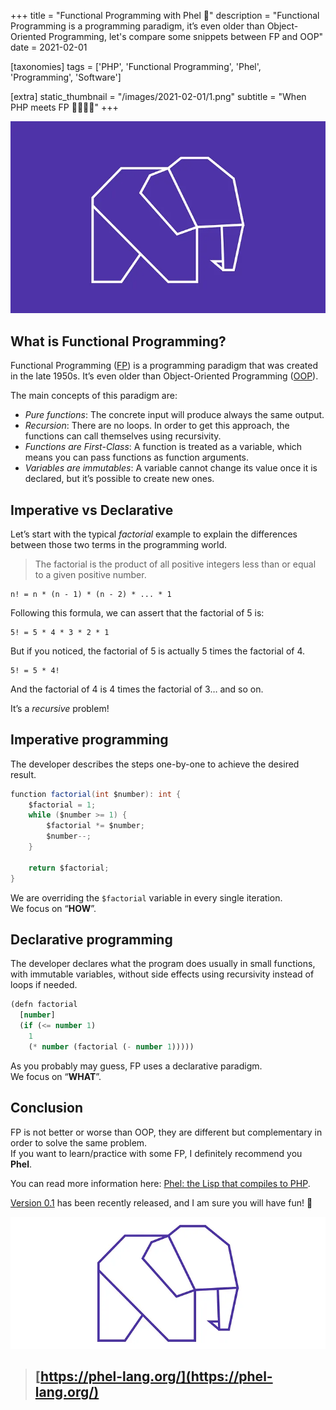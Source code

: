 +++
title = "Functional Programming with Phel 🐘"
description = "Functional Programming is a programming paradigm, it’s even older than Object-Oriented Programming, let's compare some snippets between FP and OOP"
date = 2021-02-01

[taxonomies]
tags = ['PHP', 'Functional Programming', 'Phel', 'Programming', 'Software']

[extra]
static_thumbnail = "/images/2021-02-01/1.png"
subtitle = "When PHP meets FP 🚀🚀🚀🌚"
+++

![phel-purple](/images/2021-02-01/1.png)

<!-- more -->

## What is Functional Programming?

Functional Programming ([FP](https://en.wikipedia.org/wiki/Functional_programming)) is a programming paradigm that was
created in the late 1950s. It’s even older than Object-Oriented
Programming ([OOP](https://en.wikipedia.org/wiki/Object-oriented_programming)).

The main concepts of this paradigm are:

- _Pure functions_: The concrete input will produce always the same output.
- _Recursion_: There are no loops. In order to get this approach, the functions can call themselves using recursivity.
- _Functions are First-Class_: A function is treated as a variable, which means you can pass functions as function
  arguments.
- _Variables are immutables_: A variable cannot change its value once it is declared, but it’s possible to create new
  ones.

## Imperative vs Declarative

Let’s start with the typical _factorial_ example to explain the differences between those two terms in the programming
world.

> The factorial is the product of all positive integers less than or equal to a given positive number.

```
n! = n * (n - 1) * (n - 2) * ... * 1
```

Following this formula, we can assert that the factorial of 5 is:

```
5! = 5 * 4 * 3 * 2 * 1
```

But if you noticed, the factorial of 5 is actually 5 times the factorial of 4.

```
5! = 5 * 4!
```

And the factorial of 4 is 4 times the factorial of 3… and so on.

It’s a _recursive_ problem!

## Imperative programming

The developer describes the steps one-by-one to achieve the desired result.

```java
function factorial(int $number): int {
    $factorial = 1;
    while ($number >= 1) {
        $factorial *= $number;
        $number--;
    }

    return $factorial;
}
```

We are overriding the `$factorial` variable in every single iteration.<br>
We focus on “**HOW**”.

## Declarative programming

The developer declares what the program does usually in small functions, with immutable variables, without side effects
using recursivity instead of loops if needed.

```lisp
(defn factorial
  [number]
  (if (<= number 1)
    1
    (* number (factorial (- number 1)))))
```

As you probably may guess, FP uses a declarative paradigm.<br>
We focus on “**WHAT**”.

## Conclusion

FP is not better or worse than OOP, they are different but complementary in order to solve the same problem.<br>
If you want to learn/practice with some FP, I definitely recommend you **Phel**.

You can read more information here: [Phel: the Lisp that compiles to PHP](https://chemaclass.com/blog/phel-first-release/).

[Version 0.1](https://github.com/phel-lang/phel-lang/tags) has been recently released, and I am sure you will have fun!
🎁

![phel-white](/images/2021-02-01/2.png)

> ## [https://phel-lang.org/](https://phel-lang.org/)
